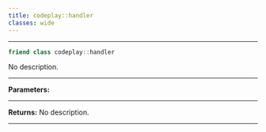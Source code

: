 ```yaml
---
title: codeplay::handler
classes: wide
---
```



---

```cpp
friend class codeplay::handler
```


No description.


---
**Parameters:**


---
**Returns:** No description.

---
